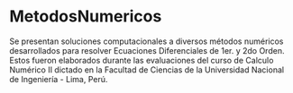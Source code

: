 # MetodosNumericos
Se presentan soluciones computacionales a diversos métodos numéricos desarrollados para resolver Ecuaciones Diferenciales de 1er. y 2do Orden. 
Estos fueron elaborados durante las evaluaciones del curso de Calculo Numérico II dictado en la Facultad de Ciencias de la Universidad Nacional de Ingeniería - Lima, Perú.
